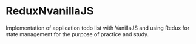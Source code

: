 # ReduxNvanillaJS
Implementation of application todo list with VanillaJS and using Redux for state management for the purpose of practice and study.
